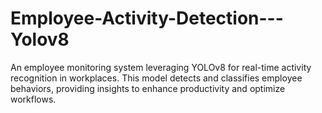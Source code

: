 # Employee-Activity-Detection---Yolov8
An employee monitoring system leveraging YOLOv8 for real-time activity recognition in workplaces. This model detects and classifies employee behaviors, providing insights to enhance productivity and optimize workflows.
